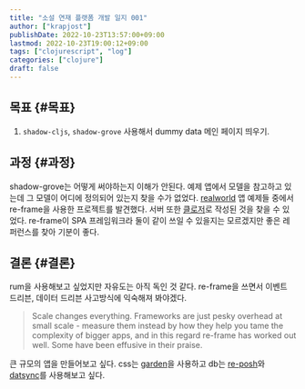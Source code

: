 ```yaml
---
title: "소설 연재 플랫폼 개발 일지 001"
author: ["krapjost"]
publishDate: 2022-10-23T13:57:00+09:00
lastmod: 2022-10-23T19:00:12+09:00
tags: ["clojurescript", "log"]
categories: ["clojure"]
draft: false
---
```


## 목표 {#목표}

1.  `shadow-cljs`, `shadow-grove` 사용해서 dummy data 메인 페이지 띄우기.


## 과정 {#과정}

shadow-grove는 어떻게 써야하는지 이해가 안된다. 예제 앱에서 모델을 참고하고 있는데 그 모델이 어디에 정의되어 있는지 찾을 수가 없었다.
[realworld](https://codebase.show/projects/realworld?category=frontend) 앱 예제들 중에서 re-frame을 사용한 프로젝트를 발견했다. 서버 또한 [클로저](https://github.com/furkan3ayraktar/clojure-polylith-realworld-example-app)로 작성된 것을 찾을 수 있었다.
re-frame이 SPA 프레임워크라 둘이 같이 쓰일 수 있을지는 모르겠지만 좋은 레퍼런스를 찾아 기분이 좋다.


## 결론 {#결론}

rum을 사용해보고 싶었지만 자유도는 아직 독인 것 같다. re-frame을 쓰면서
이벤트 드리븐, 데이터 드리븐 사고방식에 익숙해져 봐야겠다.

> Scale changes everything. Frameworks are just pesky overhead at small scale - measure them instead by how they help you tame the complexity of bigger apps, and in this regard re-frame has worked out well. Some have been effusive in their praise.

큰 규모의 앱을 만들어보고 싶다.
css는 [garden](https://github.com/noprompt/garden)을 사용하고 db는 [re-posh](https://github.com/denistakeda/re-posh)와 [datsync](https://github.com/metasoarous/datsync)를 사용해보고 싶다.
